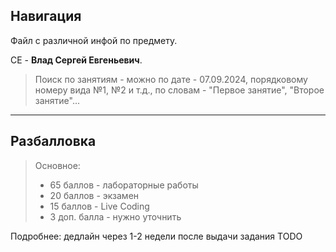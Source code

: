 ## Навигация

Файл с различной инфой по предмету.

СЕ - **Влад Сергей Евгеньевич**.

>Поиск по занятиям - можно по дате - 07.09.2024, порядковому номеру вида №1, №2 и т.д., по словам - "Первое занятие", "Второе занятие"...

---
## Разбалловка

>Основное:
> - 65 баллов - лабораторные работы
> - 20 баллов - экзамен
> - 15 баллов - Live Coding
> - 3 доп. балла - нужно уточнить

Подробнее:
дедлайн через 1-2 недели после выдачи задания
TODO